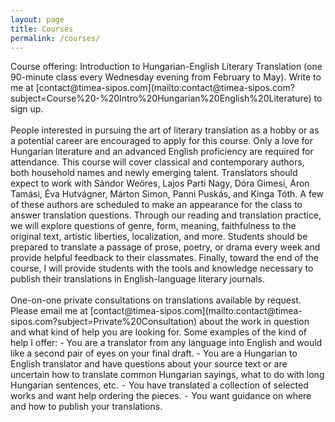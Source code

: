 ```yaml
---
layout: page
title: Courses
permalink: /courses/
---
```


<div stype="text-align:justify; text-justify:inter-word;">
Course offering: Introduction to Hungarian-English Literary Translation (one 90-minute class every Wednesday evening from February to May). 
Write to me at [contact@timea-sipos.com](mailto:contact@timea-sipos.com?subject=Course%20-%20Intro%20Hungarian%20English%20Literature) to sign up.
</div>
<br/>

<div stype="text-align:justify; text-justify:inter-word;">
People interested in pursuing the art of literary translation as a hobby or as a potential career are encouraged to apply for this course. 
  Only a love for Hungarian literature and an advanced English proficiency are required for attendance. 
  This course will cover classical and contemporary authors, both household names and newly emerging talent. 
  Translators should expect to work with Sándor Weöres, Lajos Parti Nagy, Dóra Gimesi, Áron Tamási, Éva Hutvágner, Márton Simon, Panni Puskás, and Kinga Tóth. 
  A few of these authors are scheduled to make an appearance for the class to answer translation questions. 
  Through our reading and translation practice, we will explore questions of genre, form, meaning, faithfulness to the original text, artistic liberties, localization, and more. 
  Students should be prepared to translate a passage of prose, poetry, or drama every week and provide helpful feedback to their classmates. 
  Finally, toward the end of the course, I will provide students with the tools and knowledge necessary to publish their translations in English-language literary journals.
</div>
<br/>

<div stype="text-align:justify; text-justify:inter-word;">
One-on-one private consultations on translations available by request. 
  Please email me at [contact@timea-sipos.com](mailto:contact@timea-sipos.com?subject=Private%20Consultation) about the work in question and what kind of help you are looking for. Some examples of the kind of help I offer:
- You are a translator from any language into English and would like a second pair of eyes  on your final draft.
- You are a Hungarian to English translator and have questions about your source text or are uncertain how to translate common Hungarian sayings, what to do with long Hungarian sentences, etc.
⁃ You have translated a collection of selected works and want help ordering the pieces.
⁃ You want guidance on where and how to publish your translations.
</div>
